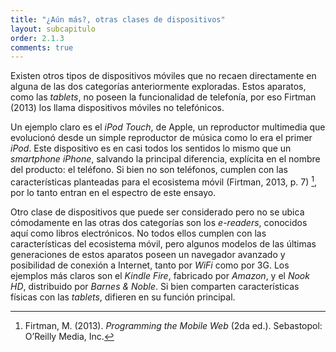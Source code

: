 ```yaml
---
title: "¿Aún más?, otras clases de dispositivos"
layout: subcapitulo
order: 2.1.3
comments: true
---
```


Existen otros tipos de dispositivos móviles que no recaen directamente en alguna de las dos categorías anteriormente exploradas. Estos aparatos, como las _tablets_, no poseen la funcionalidad de telefonía, por eso Firtman (2013) los llama dispositivos móviles no telefónicos.

Un ejemplo claro es el _iPod Touch_, de Apple, un reproductor multimedia que evolucionó desde un simple reproductor de música como lo era el primer _iPod_. Este dispositivo es en casi todos los sentidos lo mismo que un _smartphone_ _iPhone_, salvando la principal diferencia, explícita en el nombre del producto: el teléfono. Si bien no son teléfonos, cumplen con las características planteadas para el ecosistema móvil (Firtman, 2013, p. 7) [^fn-firtman_2013], por lo tanto entran en el espectro de este ensayo.

Otro clase de dispositivos que puede ser considerado pero no se ubica cómodamente en las otras dos categorías son los _e-readers_, conocidos aquí como libros electrónicos. No todos ellos cumplen con las características del ecosistema móvil, pero algunos modelos de las últimas generaciones de estos aparatos poseen un navegador avanzado y posibilidad de conexión a Internet, tanto por _WiFi_ como por 3G. Los ejemplos más claros son el _Kindle Fire_, fabricado por _Amazon_, y el _Nook HD_, distribuido por _Barnes & Noble_. Si bien comparten características físicas con las _tablets_, difieren en su función principal.

[^fn-firtman_2013]: Firtman, M. (2013). _Programming the Mobile Web_ (2da ed.). Sebastopol: O’Reilly Media, Inc.
